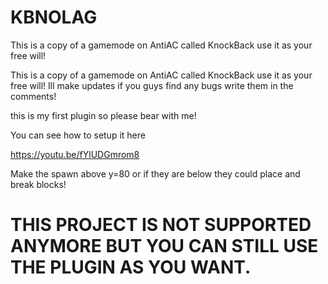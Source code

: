 # KBNOLAG
This is a copy of a gamemode on AntiAC called KnockBack use it as your free will!


This is a copy of a gamemode on AntiAC called KnockBack use it as your free will!
Ill make updates if you guys find any bugs write them in the comments!

this is my first plugin so please bear with me!

You can see how to setup it here

https://youtu.be/fYlUDGmrom8

Make the spawn above y=80 or if they are below they could place and break blocks!

# THIS PROJECT IS NOT SUPPORTED ANYMORE BUT YOU CAN STILL USE THE PLUGIN AS YOU WANT.
